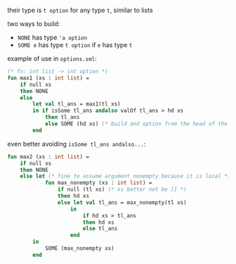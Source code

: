 their type is `t option` for any type `t`, similar to lists

two ways to build:
- `NONE` has type `'a option`
- `SOME e` has type `t option` if `e` has type `t`

example of use in `options.sml`:
```sml
(* fn: int list -> int option *)
fun max1 (xs : int list) =
	if null xs
	then NONE
	else
		let val tl_ans = max1(tl xs)
		in if isSome tl_ans andalso valOf tl_ans > hd xs
			then tl_ans
			else SOME (hd xs) (* build and option from the head of the list*)
		end
```

even better avoiding `isSome tl_ans andalso...`:
```sml
fun max2 (xs : int list) =
	if null xs
	then NONE
	else let (* fine to assume argument nonempty because it is local *)
			fun max_nonempty (xs : int list) =
				if null (tl xs) (* xs better not be [] *)
				then hd xs
				else let val tl_ans = max_nonempty(tl xs)
					in
						if hd xs > tl_ans
						then hd xs
						else tl_ans
					end
		in
			SOME (max_nonempty xs)
		end
```
